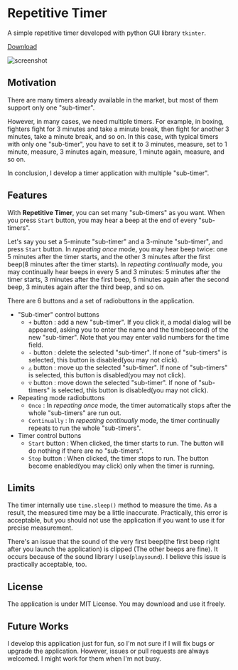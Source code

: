 # Repetitive Timer

A simple repetitive timer developed with python GUI library `tkinter`.

[Download](https://github.com/HeekangPark/utilities/raw/master/repetitive-timer/dist/Repetitive%20Timer.exe)

![screenshot](https://github.com/HeekangPark/utilities/raw/master/repetitive-timer/screenshot.png)

## Motivation

There are many timers already available in the market, but most of them support only one "sub-timer".

However, in many cases, we need multiple timers. For example, in boxing, fighters fight for 3 minutes and take a minute break, then fight for another 3 minutes, take a minute break, and so on. In this case, with typical timers with only one "sub-timer", you have to set it to 3 minutes, measure, set to 1 minute, measure, 3 minutes again, measure, 1 minute again, measure, and so on.

In conclusion, I develop a timer application with multiple "sub-timer".

## Features

With **Repetitive Timer**, you can set many "sub-timers" as you want. When you press `Start` button, you may hear a beep at the end of every "sub-timers".

Let's say you set a 5-minute "sub-timer" and a 3-minute "sub-timer", and press `Start` button. In *repeating once* mode, you may hear beep twice: one 5 minutes after the timer starts, and the other 3 minutes after the first beep(8 minutes after the timer starts). In *repeating continually* mode, you may continually hear beeps in every 5 and 3 minutes: 5 minutes after the timer starts, 3 minutes after the first beep, 5 minutes again after the second beep, 3 minutes again after the third beep, and so on.

There are 6 buttons and a set of radiobuttons in the application.

- "Sub-timer" control buttons
    - `+` button : add a new "sub-timer". If you click it, a modal dialog will be appeared, asking you to enter the name and the time(second) of the new "sub-timer". Note that you may enter valid numbers for the time field.
    - `-` button : delete the selected "sub-timer". If none of "sub-timers" is selected, this button is disabled(you may not click).
    - `△` button : move up the selected "sub-timer". If none of "sub-timers" is selected, this button is disabled(you may not click).
    - `▽` button : move down the selected "sub-timer". If none of "sub-timers" is selected, this button is disabled(you may not click).
- Repeating mode radiobuttons
    - `Once` : In *repeating once* mode, the timer automatically stops after the whole "sub-timers" are run out.
    - `Continually` : In *repeating continually* mode, the timer continually repeats to run the whole "sub-timers".
- Timer control buttons
    - `Start` button : When clicked, the timer starts to run. The button will do nothing if there are no "sub-timers".
    - `Stop` button : When clicked, the timer stops to run. The button become enabled(you may click) only when the timer is running.

## Limits

The timer internally use `time.sleep()` method to measure the time. As a result, the measured time may be a little inaccurate. Practically, this error is acceptable, but you should not use the application if you want to use it for precise measurement.

There's an issue that the sound of the very first beep(the first beep right after you launch the application) is clipped (The other beeps are fine). It occurs because of the sound library I use(`playsound`). I believe this issue is practically acceptable, too.

## License

The application is under MIT License. You may download and use it freely.

## Future Works

I develop this application just for fun, so I'm not sure if I will fix bugs or upgrade the application. However, issues or pull requests are always welcomed. I might work for them when I'm not busy.
